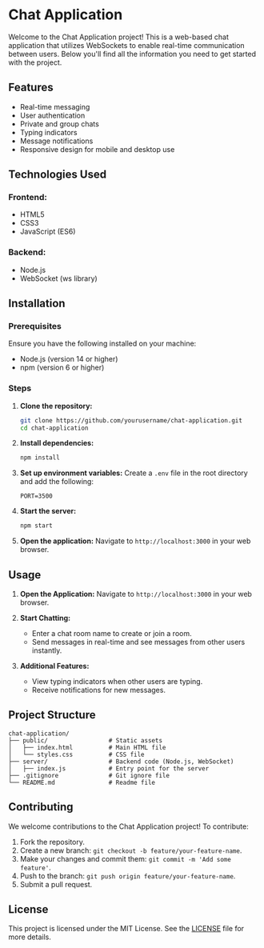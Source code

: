 # Chat Application

Welcome to the Chat Application project! This is a web-based chat application that utilizes WebSockets to enable real-time communication between users. Below you'll find all the information you need to get started with the project.


## Features
- Real-time messaging
- User authentication
- Private and group chats
- Typing indicators
- Message notifications
- Responsive design for mobile and desktop use

## Technologies Used

### Frontend:
- HTML5
- CSS3
- JavaScript (ES6)

### Backend:
- Node.js
- WebSocket (ws library)

## Installation

### Prerequisites
Ensure you have the following installed on your machine:
- Node.js (version 14 or higher)
- npm (version 6 or higher)

### Steps

1. **Clone the repository:**
   ```bash
   git clone https://github.com/yourusername/chat-application.git
   cd chat-application
   ```

2. **Install dependencies:**
   ```bash
   npm install
   ```

3. **Set up environment variables:**
   Create a `.env` file in the root directory and add the following:
   ```env
   PORT=3500
   ```

4. **Start the server:**
   ```bash
   npm start
   ```

5. **Open the application:**
   Navigate to `http://localhost:3000` in your web browser.

## Usage

1. **Open the Application:**
   Navigate to `http://localhost:3000` in your web browser.

2. **Start Chatting:**
   - Enter a chat room name to create or join a room.
   - Send messages in real-time and see messages from other users instantly.

3. **Additional Features:**
   - View typing indicators when other users are typing.
   - Receive notifications for new messages.

## Project Structure

```
chat-application/
├── public/                 # Static assets
│   ├── index.html          # Main HTML file
│   └── styles.css          # CSS file
├── server/                 # Backend code (Node.js, WebSocket)
│   ├── index.js            # Entry point for the server
├── .gitignore              # Git ignore file
└── README.md               # Readme file
```

## Contributing

We welcome contributions to the Chat Application project! To contribute:

1. Fork the repository.
2. Create a new branch: `git checkout -b feature/your-feature-name`.
3. Make your changes and commit them: `git commit -m 'Add some feature'`.
4. Push to the branch: `git push origin feature/your-feature-name`.
5. Submit a pull request.

## License

This project is licensed under the MIT License. See the [LICENSE](LICENSE) file for more details.

